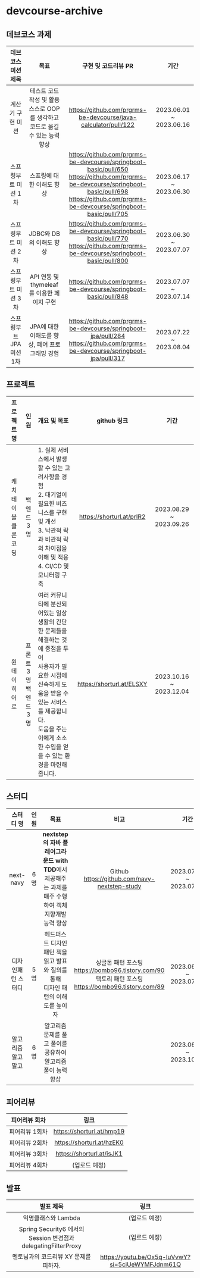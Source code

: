 # devcourse-archive

## 데브코스 과제
|데브코스 미션 제목|목표|구현 및 코드리뷰 PR|기간|
|:-------------------:|:--:|:------------:|:-:|
|계산기 구현 미션|테스트 코드 작성 및 활용<br>스스로 OOP를 생각하고 코드로 옮길 수 있는 능력 향상|https://github.com/prgrms-be-devcourse/java-calculator/pull/122|2023.06.01 ~ 2023.06.16|
|스프링부트 미션 1차|스프링에 대한 이해도 향상|https://github.com/prgrms-be-devcourse/springboot-basic/pull/650<br>https://github.com/prgrms-be-devcourse/springboot-basic/pull/698<br>https://github.com/prgrms-be-devcourse/springboot-basic/pull/705|2023.06.17 ~ 2023.06.30|
|스프링부트 미션 2차|JDBC와 DB의 이해도 향상|https://github.com/prgrms-be-devcourse/springboot-basic/pull/770<br>https://github.com/prgrms-be-devcourse/springboot-basic/pull/800|2023.06.30 ~ 2023.07.07|
|스프링부트 미션 3차|API 연동 및 thymeleaf를 이용한 페이지 구현|https://github.com/prgrms-be-devcourse/springboot-basic/pull/848|2023.07.07 ~ 2023.07.14|
|스프링부트 JPA 미션 1차|JPA에 대한 이해도를 향상, 페어 프로그래밍 경험|https://github.com/prgrms-be-devcourse/springboot-jpa/pull/284<br>https://github.com/prgrms-be-devcourse/springboot-jpa/pull/317|2023.07.22 ~ 2023.08.04


## 프로젝트
|프로젝트 명|인원|개요 및 목표|github 링크|기간|
|:------------------:|:----------------:|:----------|:-:|:-:|
|캐치테이블 클론 코딩|백엔드 3명|1. 실제 서비스에서 발생 할 수 있는 고려사항을 경험<br> 2. 대기열이 필요한 비즈니스를 구현 및 개선<br> 3. 낙관적 락과 비관적 락의 차이점을 이해 및 적용 <br> 4. CI/CD 및 모니터링 구축|https://shorturl.at/prIR2|2023.08.29 ~ 2023.09.26|
|원데이히어로|프론트 3명<br>백엔드 3명|여러 커뮤니티에 분산되어있는 일상 생활의 간단한 문제들을 해결하는 것에 중점을 두어 <br> 사용자가 필요한 시점에 신속하게 도움을 받을 수 있는 서비스를 제공합니다.<br>도움을 주는 이에게 소소한 수입을 얻을 수 있는 환경을 마련해줍니다.|https://shorturl.at/ELSXY|2023.10.16 ~ 2023.12.04|

## 스터디
|스터디 명|인원|목표|비고|기간|
|:----:|:---:|:--:|:-:|:--:|
|next-navy|6명|**nextstep의 자바 플레이그라운드 with TDD**에서 제공해주는 과제를 <br> 매주 수행하여 객체지향개발 능력 향상|Github <br> https://github.com/navy-nextstep-study|2023.07.01 ~ 2023.07.24|
|디자인패턴 스터디|5명|헤드퍼스트 디자인 패턴 책을 읽고 발표와 질의를 통해 <br> 디자인 패턴의 이해도를 높이자|싱글톤 패턴 포스팅 <br> https://bombo96.tistory.com/90 <br> 팩토리 패턴 포스팅 <br> https://bombo96.tistory.com/89|2023.06.02 ~ 2023.07.30|
|알고리즘 알고말고|6명|알고리즘 문제를 풀고 풀이를 공유하여 알고리즘 풀이 능력 향상||2023.06.02 ~ 2023.10.23|

## 피어리뷰
|피어리뷰 회차|링크|
|:--------:|:--:|
|피어리뷰 1회차|https://shorturl.at/hmp19|
|피어리뷰 2회차|https://shorturl.at/hzEK0|
|피어리뷰 3회차|https://shorturl.at/isJK1|
|피어리뷰 4회차|(업로드 예정)|

## 발표
|발표 제목|링크|
|:-----:|:-:|
|익명클래스와 Lambda|(업로드 예정)|
|Spring Security6 에서의 Session 변경점과 delegatingFilterProxy|(업로드 예정)|
|멘토님과의 코드리뷰 XY 문제를 피하자.|https://youtu.be/Ox5q-luVvwY?si=5ciUeWYMFJdnm61Q|
